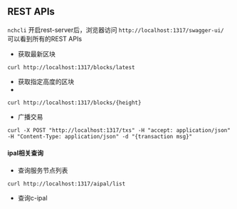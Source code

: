 

## REST APIs

```nchcli``` 开启rest-server后，浏览器访问 ```http://localhost:1317/swagger-ui/``` 可以看到所有的REST APIs


*  获取最新区块
```cassandraql
curl http://localhost:1317/blocks/latest
```

* 获取指定高度的区块
* 
```cassandraql
curl http://localhost:1317/blocks/{height}
```

* 广播交易
  
```cassandraql
curl -X POST "http://localhost:1317/txs" -H "accept: application/json" -H "Content-Type: application/json" -d "{transaction msg}"
```


#### ipal相关查询

* 查询服务节点列表
 ```cassandraql
curl http://localhost:1317/aipal/list
```

* 查询c-ipal
```cassandraql

```